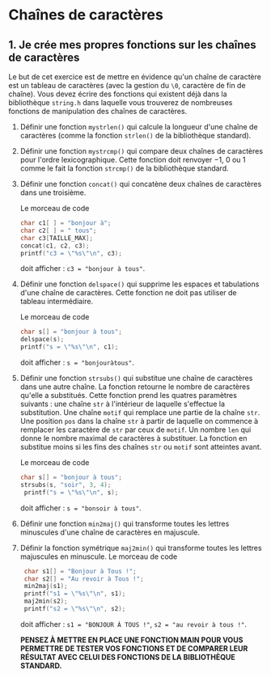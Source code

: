 # Chaînes de caractères

## 1. Je crée mes propres fonctions sur les chaînes de caractères

Le but de cet exercice est de mettre en évidence qu'un chaîne de caractère est un tableau de caractères (avec la gestion du  `\0`, caractère de fin de chaîne). Vous devez écrire des fonctions qui existent déjà dans la bibliothèque `string.h` dans laquelle vous trouverez de nombreuses fonctions de manipulation des chaînes de caractères.

1. Définir une fonction `mystrlen()` qui calcule la longueur d'une chaîne de caractères (comme la fonction `strlen()` de la bibliothèque standard).
2. Définir une fonction ``mystrcmp()`` qui compare deux chaînes de caractères pour l'ordre lexicographique. Cette fonction doit renvoyer $-1$, $0$ ou $1$ comme le fait la fonction `strcmp()` de la bibliothèque standard.
3. Définir une fonction `concat()` qui concatène deux chaînes de caractères dans une troisième.

   Le morceau de code

    ```c
    char c1[ ] = "bonjour à";
    char c2[ ] = " tous";
    char c3[TAILLE_MAX];
    concat(c1, c2, c3);
    printf("c3 = \"%s\"\n", c3);
    ```

    doit afficher : `c3 = "bonjour à tous"`.
4. Définir une fonction `delspace()` qui supprime les espaces et tabulations d'une chaîne de caractères. Cette fonction ne doit pas utiliser de tableau intermédiaire.

   Le morceau de code

    ```c
    char s[] = "bonjour à tous";
    delspace(s);
    printf("s = \"%s\"\n", c1);
    ```

    doit afficher : `s = "bonjouràtous"`.
5. Définir une fonction `strsubs()` qui substitue une chaîne de caractères dans une autre chaîne. La fonction retourne le nombre de caractères qu'elle a substitués. Cette fonction prend les quatres paramètres suivants : une chaîne `str` à l'intérieur de laquelle s'effectue la substitution. Une chaîne `motif` qui remplace une partie de la chaîne `str`. Une position `pos` dans la chaîne `str` à partir de laquelle on commence à remplacer les caractère de `str` par ceux de `motif`. Un nombre `len` qui donne le nombre maximal de caractères à substituer. La fonction en substitue moins si les fins des chaînes `str` ou `motif` sont atteintes avant.

   Le morceau de code

   ```c
   char s[] = "bonjour à tous";
   strsubs(s, "soir", 3, 4);
    printf("s = \"%s\"\n", s);
   ```

    doit afficher : `s = "bonsoir à tous"`.

6. Définir une fonction `min2maj()` qui transforme toutes les lettres minuscules d'une chaîne de caractères en majuscule.
7. Définir la fonction symétrique `maj2min()` qui transforme toutes les lettres majuscules en minuscule.
   Le morceau de code

   ```c
    char s1[] = "Bonjour à Tous !";
    char s2[] = "Au revoir à Tous !";
    min2maj(s1);
    printf("s1 = \"%s\"\n", s1);
    maj2min(s2);
    printf("s2 = \"%s\"\n", s2);
    ```

    doit afficher : `s1 = "BONJOUR À TOUS !"`, `s2 = "au revoir à tous !"`.

    **PENSEZ À METTRE EN PLACE UNE FONCTION MAIN POUR VOUS PERMETTRE DE TESTER VOS FONCTIONS ET DE COMPARER LEUR RÉSULTAT AVEC CELUI DES FONCTIONS DE LA BIBLIOTHÈQUE STANDARD.**



